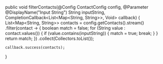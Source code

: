 public void filterContacts(@Config ContactConfig config, @Parameter @DisplayName("Input String") String inputString, CompletionCallback<List<Map<String, String>>, Void> callback) {
    List<Map<String, String>> contacts = config.getContacts().stream()
            .filter(contact -> {
                boolean match = false;
                for (String value : contact.values()) {
                    if (value.contains(inputString)) {
                        match = true;
                        break;
                    }
                }
                return match;
            })
            .collect(Collectors.toList());

    callback.success(contacts);
}
